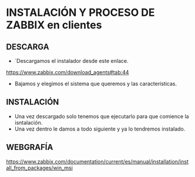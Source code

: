 # INSTALACIÓN Y PROCESO DE ZABBIX en clientes

## DESCARGA

- `Descargamos el instalador desde este enlace.

https://www.zabbix.com/download_agents#tab:44

- Bajamos y elegimos el sistema que queremos y las características.
 
## INSTALACIÓN

- Una vez descargado solo tenemos que ejecutarlo para que comience la isntalación.
- Una vez dentro le damos a todo siguiente y ya lo tendremos instalado.


## WEBGRAFÍA
https://www.zabbix.com/documentation/current/es/manual/installation/install_from_packages/win_msi
